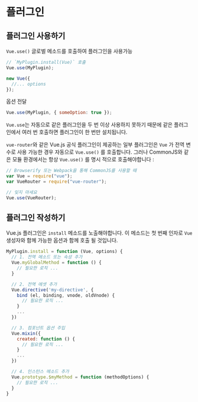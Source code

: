 # 플러그인

## 플러그인 사용하기

`Vue.use()` 글로벌 메소드를 호출하여 플러그인을 사용가능

```js
// `MyPlugin.install(Vue)` 호출
Vue.use(MyPlugin);

new Vue({
  //... options
});
```

옵션 전달

```js
Vue.use(MyPlugin, { someOption: true });
```

`Vue.use`는 자동으로 같은 플러그인을 두 번 이상 사용하지 못하기 때문에 같은 플러그인에서 여러 번 호출하면 플러그인이 한 번만 설치됩니다.

`vue-router`와 같은 Vue.js 공식 플러그인이 제공하는 일부 플러그인은 `Vue` 가 전역 변수로 사용 가능한 경우 자동으로 `Vue.use()` 를 호출합니다. 그러나 CommonJS와 같은 모듈 환경에서는 항상 `Vue.use()` 를 명시 적으로 호출해야합니다 :

```js
// Browserify 또는 Webpack을 통해 CommonJS를 사용할 때
var Vue = require("vue");
var VueRouter = require("vue-router");

// 잊지 마세요
Vue.use(VueRouter);
```

## 플러그인 작성하기

Vue.js 플러그인은 `install` 메소드를 노출해야합니다. 이 메소드는 첫 번째 인자로 `Vue` 생성자와 함께 가능한 옵션과 함께 호출 될 것입니다.

```js
MyPlugin.install = function (Vue, options) {
  // 1. 전역 메소드 또는 속성 추가
  Vue.myGlobalMethod = function () {
    // 필요한 로직 ...
  }

  // 2. 전역 에셋 추가
  Vue.directive('my-directive', {
    bind (el, binding, vnode, oldVnode) {
      // 필요한 로직 ...
    }
    ...
  })

  // 3. 컴포넌트 옵션 주입
  Vue.mixin({
    created: function () {
      // 필요한 로직 ...
    }
    ...
  })

  // 4. 인스턴스 메소드 추가
  Vue.prototype.$myMethod = function (methodOptions) {
    // 필요한 로직 ...
  }
}
```
